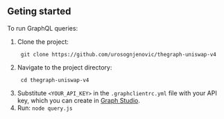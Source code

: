 ## Geting started

To run GraphQL queries:
1. Clone the project:
   ```
    git clone https://github.com/urosognjenovic/thegraph-uniswap-v4
   ```
3. Navigate to the project directory:
   ```
    cd thegraph-uniswap-v4
   ```
4. Substitute `<YOUR_API_KEY>` in the `.graphclientrc.yml` file with your API key, which you can create in [Graph Studio](https://thegraph.com/studio/apikeys/).
5. Run: `node query.js`